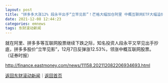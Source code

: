 ```yaml
---
layout: post
title: "拼多多大涨12% 段永平出手“立竿见影”！芒格大幅加仓阿里 中概互联网ETF大幅溢价"
date: 2021-12-08 12:44:23
categories: emnews
tags: 东财滚动新闻
---
```


就在阿里、拼多多等互联网股票继续下跌之际，知名投资人段永平又罕见出手抄底，拼多多股价“立竿见影”，12月7日反弹涨12.53%，领涨中概互联网股票。 （证券时报）

<http://finance.eastmoney.com/news/11158,202112082206934693.html>

[返回东财滚动新闻](//finews.withounder.com/emnews/)｜[返回首页](//finews.withounder.com/)